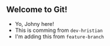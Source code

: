 ## Welcome to Git!

- Yo, Johny here!
- This is comming from `dev-hristian`
- I'm adding this from `feature-branch`

